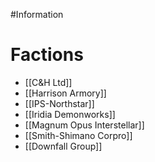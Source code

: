 #Information 
# Factions
- [[C&H Ltd]]
- [[Harrison Armory]]
- [[IPS-Northstar]]
- [[Iridia Demonworks]]
- [[Magnum Opus Interstellar]]
- [[Smith-Shimano Corpro]]
- [[Downfall Group]]